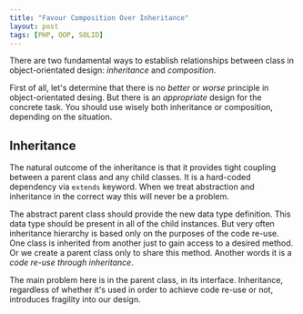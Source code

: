 ```yaml
---
title: "Favour Composition Over Inheritance"
layout: post
tags: [PHP, OOP, SOLID]
---
```


There are two fundamental ways to establish relationships between class in object-orientated design: *inheritance* and *composition*.

First of all, let's determine that there is no *better* or *worse* principle in object-orientated desing. But there is an *appropriate* design for the concrete task. You should use wisely both inheritance or composition, depending on the situation.

## Inheritance

The natural outcome of the inheritance is that it provides tight coupling between a parent class and any child classes. It is a hard-coded dependency via `extends` keyword. When we treat abstraction and inheritance in the correct way this will never be a problem.

The abstract parent class should provide the new data type definition. This data type should be present in all of the child instances. But very often inheritance hierarchy is based only on the purposes of the code re-use. One class is inherited from another just to gain access to a desired method. Or we create a parent class only to share this method. Another words it is a *code re-use through inheritance*.

The main problem here is in the parent class, in its interface. Inheritance, regardless of whether it's used in order to achieve code re-use or not, introduces fragility into our design. 